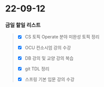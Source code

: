 # 22-09-12
### 금일 할일 리스트

> - [x] CS 토픽 Operate 분야 미완성 토픽 정리
> 
> - [x] OCU 컨소시엄 강의 수강
> 
> - [x] DB 강의 및 교양 강의 복습
> 
> - [x] git TDL 정리 
> 
> - [x] 스프링 기본 입문 강의 수강
>  
